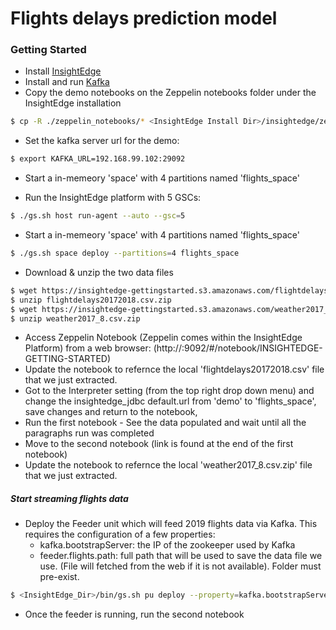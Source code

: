 # Flights delays prediction model

### Getting Started
* Install [InsightEdge](https://www.gigaspaces.com/downloads/)
* Install and run [Kafka](https://kafka.apache.org/quickstart)
* Copy the demo notebooks on the Zeppelin notebooks folder under the InsightEdge installation
```sh
$ cp -R ./zeppelin_notebooks/* <InsightEdge Install Dir>/insightedge/zeppelin/notebook/
```
* Set the kafka server url for the demo:
```sh
$ export KAFKA_URL=192.168.99.102:29092
```
* Start a in-memeory 'space' with 4 partitions named 'flights_space'

* Run the InsightEdge platform with 5 GSCs:
```sh
$ ./gs.sh host run-agent --auto --gsc=5
```
* Start a in-memeory 'space' with 4 partitions named 'flights_space'
```sh
$ ./gs.sh space deploy --partitions=4 flights_space
```
* Download & unzip the two data files
 
```sh
$ wget https://insightedge-gettingstarted.s3.amazonaws.com/flightdelays20172018.csv.zip
$ unzip flightdelays20172018.csv.zip
$ wget https://insightedge-gettingstarted.s3.amazonaws.com/weather2017_8.csv.zip
$ unzip weather2017_8.csv.zip
```
* Access Zeppelin Notebook (Zeppelin comes within the InsightEdge Platform) from a web browser:
(http://<InsightEdge IP>:9092/#/notebook/INSIGHTEDGE-GETTING-STARTED)
* Update the notebook to refernce the local 'flightdelays20172018.csv' file that we just extracted.
* Got to the Interpreter setting (from the top right drop down menu) and change the insightedge_jdbc default.url from 'demo' to 'flights_space', save changes and return to the notebook,
* Run the first notebook - See the data populated and wait until all the paragraphs run was completed
* Move to the second notebook (link is found at the end of the first notebook)
* Update the notebook to refernce the local 'weather2017_8.csv.zip' file that we just extracted.
##### Start streaming flights data
* Deploy the Feeder unit which will feed 2019 flights data via Kafka. This requires the configuration of a few properties:
    * kafka.bootstrapServer: the IP of the zookeeper used by Kafka
    * feeder.flights.path: full path that will be used to save the data file we use. (File will fetched from the web if it is not available). Folder must pre-exist.

```sh
$ <InsightEdge_Dir>/bin/gs.sh pu deploy --property=kafka.bootstrapServer=127.0.0.1 --property=feeder.flights.path=/tmp/data.csv feeder ./kafkaFeederPU/target/kafka-pers-feeder.jar
```

* Once the feeder is running, run the second notebook


